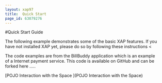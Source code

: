 ```yaml
---
layout: xap97
title:  Quick Start
page_id: 63079276
---
```


#Quick Start Guide

The following example demonstrates some of the basic XAP features. If you have not installed XAP yet, please do so by following these instructions <<link>

The code examples are from the BillBuddy application which is an example of a Internet payment service. This code is available on GitHub and can be forked here .....

[POJO Interaction with the Space ](POJO Interaction with the Space)
